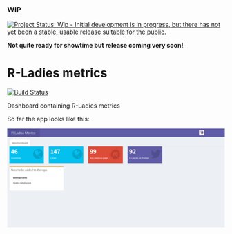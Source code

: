 ### WIP ####

[![Project Status: Wip - Initial development is in progress, but there has not yet been a stable, usable release suitable for the public.](http://www.repostatus.org/badges/0.1.0/wip.svg)](http://www.repostatus.org/#wip)

**Not quite ready for showtime but release coming very soon!**

# R-Ladies metrics

[![Build
Status](https://travis-ci.org/rladies/rladies-metrics.svg?branch=master)](https://travis-ci.org/rladies/rladies-metrics)


Dashboard containing R-Ladies metrics


So far the app looks like this:

![](rladies_metrics.png)
